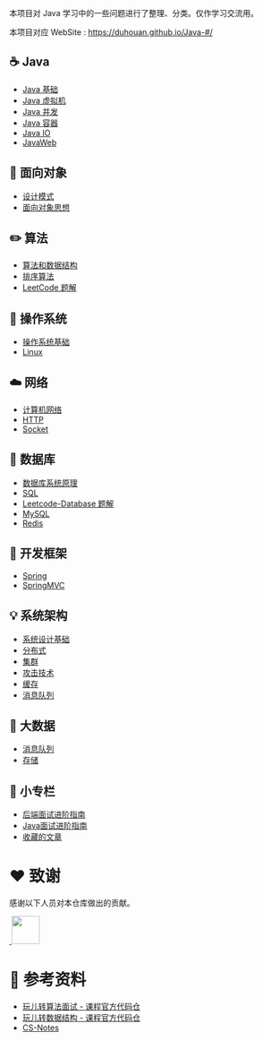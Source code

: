 本项目对 Java 学习中的一些问题进行了整理、分类。仅作学习交流用。

本项目对应 WebSite : https://duhouan.github.io/Java-#/

## ☕️ Java

- [Java 基础](docs/Java-目录.md#java-基础)
- [Java 虚拟机](docs/Java-目录.md#java-虚拟机)
- [Java 并发](docs/Java-目录.md#java-并发)
- [Java 容器](docs/Java-目录.md#java-容器)
- [Java IO](docs/Java-目录.md#java-io)
- [JavaWeb](docs/Java-目录.md#javaweb)

## 👫 面向对象

- [设计模式](docs/面向对象-目录.md#设计模式)
- [面向对象思想](docs/面向对象-目录.md#面向对象思想)

## ✏️ 算法

- [算法和数据结构](docs/算法-目录.md#算法和数据结构)
- [排序算法](docs/算法-目录.md#排序算法思想)
- [LeetCode 题解](docs/算法-目录.md#leetcode-题解)

## 📝 操作系统

- [操作系统基础](docs/操作系统-目录.md#操作系统基础)
- [Linux](docs/操作系统-目录.md#linux)

## ☁️ 网络

- [计算机网络](docs/网络-目录.md#计算机网络)
- [HTTP](docs/网络-目录.md#http)
- [Socket](docs/网络-目录.md#socket)

## 💾 数据库

- [数据库系统原理](docs/数据库-目录.md#数据库系统原理)
- [SQL](docs/数据库-目录.md#sql)
- [Leetcode-Database 题解](docs/数据库-目录.md#leetcode-database-题解)
- [MySQL](docs/数据库-目录.md#mysql)
- [Redis](docs/数据库-目录.md#redis)

## 🙊 开发框架

- [Spring](docs/开发框架-目录.md#spring)
- [SpringMVC](docs/开发框架-目录.md#springmvc)

## 💡 系统架构

- [系统设计基础](docs/系统架构-目录.md#系统设计基础)
- [分布式](docs/系统架构-目录.md#分布式)
- [集群](docs/系统架构-目录.md#集群)
- [攻击技术](docs/系统架构-目录.md#攻击技术)
- [缓存](docs/系统架构-目录.md#缓存)
- [消息队列](docs/系统架构-目录.md#消息队列)

## 🐘 大数据

- [消息队列](docs/大数据基础-目录.md#消息是队列)
- [存储](docs/大数据基础-目录.md#存储)

## 🔧 小专栏

- [后端面试进阶指南](https://xiaozhuanlan.com/CyC2018)
- [Java面试进阶指南](https://xiaozhuanlan.com/javainterview)
- [收藏的文章](docs/收藏的文章.md)

# :heart: 致谢

感谢以下人员对本仓库做出的贡献。

<a href="https://github.com/IvanLu1024">
​    <img src="https://avatars3.githubusercontent.com/u/32642894?s=400&v=4" width="50px">
</a> 

# :book: 参考资料

- [玩儿转算法面试 - 课程官方代码仓](https://github.com/liuyubobobo/Play-with-Algorithm-Interview)
- [玩儿转数据结构 - 课程官方代码仓](https://github.com/liuyubobobo/Play-with-Data-Structures)
- [CS-Notes](https://github.com/CyC2018/CS-Notes)
